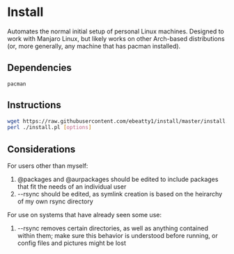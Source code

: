 # Install
Automates the normal initial setup of personal Linux machines. Designed to work with Manjaro Linux, but likely works on other 
Arch-based distributions (or, more generally, any machine that has pacman installed).

## Dependencies
`pacman`

## Instructions
```sh
wget https://raw.githubusercontent.com/ebeatty1/install/master/install.pl
perl ./install.pl [options]
```

## Considerations
For users other than myself:
1. @packages and @aurpackages should be edited to include packages that fit the needs of an individual user
1. --rsync should be edited, as symlink creation is based on the heirarchy of my own rsync directory

For use on systems that have already seen some use:
1. --rsync removes certain directories, as well as anything contained within them; make sure this behavior is understood before running, or config files and pictures might be lost

